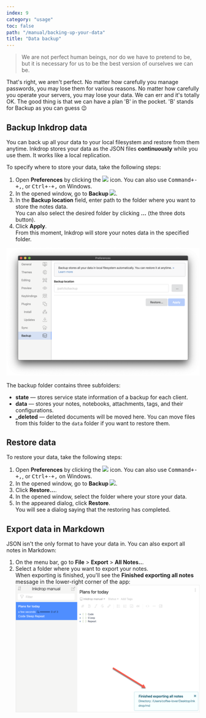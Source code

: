 ```yaml
---
index: 9
category: "usage"
toc: false
path: "/manual/backing-up-your-data"
title: "Data backup"
---
```


> We are not perfect human beings, nor do we have to pretend to be, but it is necessary for us to be the best version of ourselves we can be.

That's right, we aren't perfect. No matter how carefully you manage passwords, you may lose them for various reasons. No matter how carefully you operate your servers, you may lose your data. We can err and it's totally OK. The good thing is that we can have a plan 'B' in the pocket. 'B' stands for Backup as you can guess 😉

## Backup Inkdrop data

You can back up all your data to your local filesystem and restore from them anytime.
Inkdrop stores your data as the JSON files **continuously** while you use them. It works like a local replication.

To specify where to store your data, take the following steps:

1. Open **Preferences** by clicking the <img src="/images/icons/cog.svg" width="20" /> icon. You can also use <kbd>Command+-+,</kbd>, or <kbd>Ctrl+-+,</kbd> on Windows.
2. In the opened window, go to **Backup <img src="/images/icons/database-sync.svg" width="20" />**.
3. In the **Backup location** field, enter path to the folder where you want to store the notes data.  
   You can also select the desired folder by clicking **...** (the three dots button).
4. Click **Apply**.  
   From this moment, Inkdrop will store your notes data in the specified folder.
   
![Backup](./backing-up-your-data_preferences.png)

The backup folder contains three subfolders:

- **state** — stores service state information of a backup for each client.
- **data** — stores your notes, notebooks, attachments, tags, and their configurations.
- **\_deleted** — deleted documents will be moved here. You can move files from this folder to the `data` folder if you want to restore them.

## Restore data

To restore your data, take the following steps:

1. Open **Preferences** by clicking the <img src="/images/icons/cog.svg" width="20" /> icon. You can also use <kbd>Command+-+,</kbd>, or <kbd>Ctrl+-+,</kbd> on Windows.
2. In the opened window, go to **Backup <img src="/images/icons/database-sync.svg" width="20" />**.
3. Click **Restore...**.
4. In the opened window, select the folder where your store your data.
5. In the appeared dialog, click **Restore**.  
   You will see a dialog saying that the restoring has completed.

## Export data in Markdown

JSON isn't the only format to have your data in. You can also export all notes in Markdown:

1. On the menu bar, go to **File** > **Export** > **All Notes..**.
2. Select a folder where you want to export your notes.  
   When exporting is finished, you'll see the **Finished exporting all notes** message in the lower-right corner of the app:  
   ![Successful exporting to Markdown](./export_success.png)